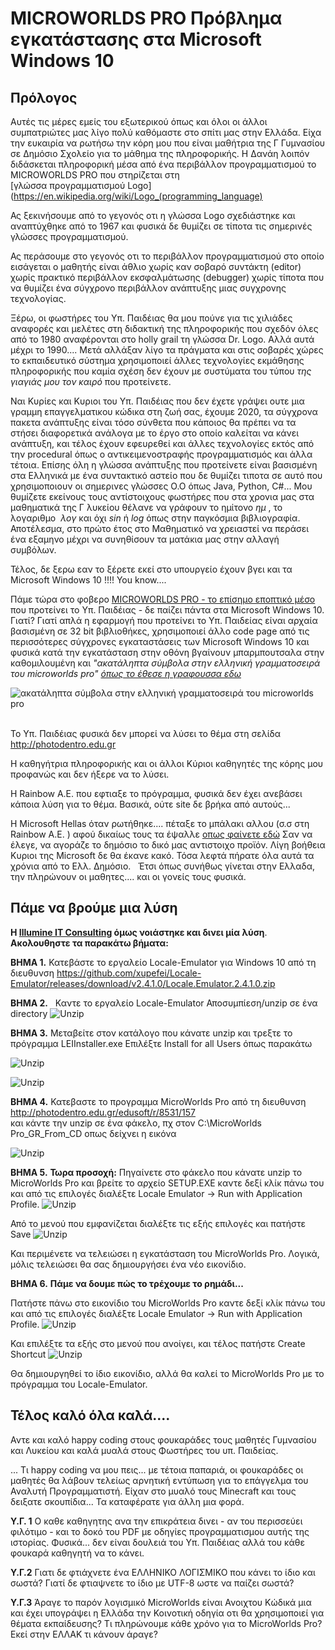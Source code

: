 # MICROWORLDS PRO Πρόβλημα εγκατάστασης στα Microsoft Windows 10

## Πρόλογος
Αυτές τις μέρες εμείς του εξωτερικού όπως και όλοι οι άλλοι συμπατριώτες μας λίγο πολύ καθόμαστε στο σπίτι μας στην Ελλάδα.  Είχα την ευκαιρία να ρωτήσω την κόρη μου που είναι μαθήτρια της Γ Γυμνασίου σε Δημόσιο Σχολείο για το μάθημα της πληροφορικής.
Η Δανάη λοιπόν διδάσκεται πληροφορική μέσα από ένα περιβάλλον προγραμματισμού το MICROWORLDS PRO που στηρίζεται στη   
[γλώσσα προγραμματισμού Logo](https://en.wikipedia.org/wiki/Logo_(programming_language)


Ας ξεκινήσουμε από το γεγονός οτι η γλώσσα Logo σχεδιάστηκε και αναπτύχθηκε από το 1967 και φυσικά δε θυμίζει σε τίποτα τις σημερινές γλώσσες προγραμματισμού. 


Ας περάσουμε στο γεγονός οτι το περιβάλλον προγραμματισμού στο οποίο εισάγεται ο μαθητής είναι άθλιο χωρίς καν σοβαρό συντάκτη (editor) χωρίς πρακτικό περιβάλλον εκσφαλμάτωσης (debugger) χωρίς τίποτα που να θυμίζει ένα σύγχρονο περιβάλλον ανάπτυξης μιας συγχρονης τεχνολογίας.

Ξέρω, οι φωστήρες του Υπ. Παιδέιας θα μου πούνε για τις χιλιάδες αναφορές και μελέτες στη διδακτική της πληροφορικής που σχεδόν όλες από το 1980 αναφέρονται στο holly grail τη γλώσσα Dr. Logo. Αλλά αυτά μέχρι το 1990.... Μετά αλλάξαν λίγο τα πράγματα και στις σοβαρές χώρες το εκπαιδευτικό σύστημα χρησιμοποιεί άλλες τεχνολογίες εκμάθησης πληροφορικής που καμία σχέση δεν έχουν με συστύματα του τύπου _της γιαγιάς μου τον καιρό_ που προτείνετε. 

Ναι Κυρίες και Κυριοι του Υπ. Παιδέιας που δεν έχετε γράψει ουτε μια γραμμη επαγγελματικου κώδικα στη ζωή σας, έχουμε 2020, τα σύγχρονα πακετα ανάπτυξης είναι τόσο σύνθετα που κάποιος θα πρέπει να τα στήσει διαφορετικά ανάλογα με το έργο στο οποίο καλείται να κάνει ανάπτυξη, και τέλος έχουν εφευρεθεί και άλλες τεχνολογίες εκτός από την procedural όπως ο αντικειμενοστραφής προγραμματισμός και άλλα τέτοια. Επίσης όλη η γλώσσα ανάπτυξης που προτείνετε είναι βασισμένη στα Ελληνικά με ένα συντακτικό αστείο που δε θυμίζει τιποτα σε αυτό που χρησιμοποιουν οι σημερινες γλώσσες Ο.Ο όπως Java, Python, C#... Μου θυμίζετε εκείνους τους αντίστοιχους φωστήρες που στα χρονια μας στα μαθηματικά της Γ λυκείου θέλανε να γράφουν το ημίτονο _ημ_ , το λογαριθμο  _λογ_ και όχι  _sin_ ή _log_ όπως στην παγκόσμια βιβλιογραφία. Αποτέλεσμα, στο πρώτο έτος στο Μαθηματικό να χρειαστεί να περάσει ένα εξαμηνο μέχρι να συνηθίσουν τα ματάκια μας στην αλλαγή συμβόλων. 

Τέλος, δε ξερω εαν το ξέρετε εκεί στο υπουργείο έχουν βγει και τα Microsoft Windows 10 !!!! You know....

Πάμε τώρα στο φοβερο [MICROWORLDS PRO - το επίσημο εποπτικό μέσο](http://photodentro.edu.gr/edusoft/r/8531/157) που προτείνει το Υπ. Παιδέιας - δε παίζει πάντα στα Microsoft Windows 10. Γιατί? Γιατί απλά η εφαρμογή που προτείνει το Υπ. Παιδείας είναι αρχαία βασισμένη σε 32 bit βιβλιοθήκες, χρησιμοποιεί άλλο code page από τις περισσότερες σύγχρονες εγκαταστάσεις των Microsoft Windows 10 και φυσικά κατά την εγκατάσταση στην οθόνη βγαίνουν μπαρμπουτσαλα στην καθομιλουμένη και _"ακατάληπτα σύμβολα στην ελληνική γραμματοσειρά του microworlds pro" [όπως το έθεσε η γραφουσσα εδω](https://answers.microsoft.com/el-gr/windows/forum/all/%CE%B1%CE%BA%CE%B1%CF%84%CE%AC%CE%BB%CE%B7%CF%80/9529d990-486e-400b-b314-ed8f5e6b0a5f)_

![ακατάληπτα σύμβολα στην ελληνική γραμματοσειρά του microworlds pro](img/barboutsala.png "ακατάληπτα σύμβολα στην ελληνική γραμματοσειρά τυ microworlds pro")
 
 
Το Υπ. Παιδέιας φυσικά δεν μπορεί να λύσει το θέμα στη σελίδα http://photodentro.edu.gr
 
 
Η καθηγήτρια πληροφορικής και οι άλλοι Κύριοι καθηγητές της κόρης μου προφανώς και δεν ήξερε να το λύσει.
 
 
Η Rainbow A.E. που εφτιαξε το πρόγραμμα, φυσικά δεν έχει ανεβάσει κάποια λύση για το θέμα. Βασικά, ούτε site δε βρήκα από αυτούς...
 
 
Η Microsoft Hellas όταν ρωτήθηκε.... πέταξε το μπάλακι αλλου (σ.σ στη Rainbow A.E. )  αφού δικαίως τους τα έψαλλε [οπως φαίνετε εδώ](https://answers.microsoft.com/el-gr/windows/forum/all/%CE%B1%CE%BA%CE%B1%CF%84%CE%AC%CE%BB%CE%B7%CF%80/9529d990-486e-400b-b314-ed8f5e6b0a5f)
Σαν να έλεγε, να αγοράζε το δημόσιο το δικό μας αντιστοιχο προϊόν. Λίγη βοήθεια Κυριοι της Microsoft δε θα έκανε κακό. Τόσα λεφτά πήρατε όλα αυτά τα χρόνια από το Ελλ. Δημόσιο. 
 
Έτσι όπως συνήθως γίνεται στην Ελλαδα, την πληρώνουν οι μαθητες.... και οι γονείς τους φυσικά.

## Πάμε να βρούμε μια λύση

**Η [Illumine IT Consulting](http://illumineit.com) όμως νοιάστηκε και δινει μία λύση**. 
**Ακολουθηστε τα παρακάτω βήματα:**
 

**BHMA 1.**  Κατεβάστε το εργαλείο Locale-Emulator για Windows 10 από τη διευθυνση
https://github.com/xupefei/Locale-Emulator/releases/download/v2.4.1.0/Locale.Emulator.2.4.1.0.zip




**BHMA 2.**   Καντε το εργαλείο Locale-Emulator Αποσυμπίεση/unzip σε ένα directory
![Unzip](img/extract.png "Καντε το εργαλείο Locale-Emulator  unzip σε ένα directory")





**BHMA 3.** Μεταβείτε στον κατάλογο που κάνατε unzip και τρεξτε το πρόγραμμα LEIInstaller.exe
Επιλέξτε Install for all Users όπως παρακάτω



![Unzip](img/installer.png "Tρεξτε το πρόγραμμα LEIInstaller.exe ")



![Unzip](img/all_users.png "Επιλέξτε Install for all Users όπως παρακάτω")




**BHMA 4.** Κατεβαστε το προγραμμα MicroWorlds Pro από τη διευθυνση http://photodentro.edu.gr/edusoft/r/8531/157  
και κάντε την unzip σε ένα φάκελο, πχ στον C:\MicroWorlds Pro_GR_From_CD οπως δείχνει η εικόνα


![Unzip](img/extract_logo.png "κάντε την unzip σε ένα φάκελο, πχ στον C:\MicroWorlds Pro_GR_From_CD")




**BHMA 5.** **Τωρα προσοχή:**
Πηγαίνετε στο φάκελο που κάνατε  unzip το MicroWorlds Pro  και βρείτε το αρχείο SETUP.EXE
καντε δεξί κλίκ πάνω του και από τις επιλογές διαλέξτε Locale Emulator →  Run with Application Profile.
![Unzip](img/logo_run_with_locale.png "καντε δεξί κλίκ πάνω του και από τις επιλογές διαλέξτε Locale Emulator →  Run with Application Profile")


Από το μενού που εμφανίζεται διαλέξτε τις εξής επιλογές και πατήστε Save
![Unzip](img/logo_language_settings_installation.png "Διαλέξτε τις εξής επιλογές και πατήστε Save")

Και περιμένετε να τελειώσει η εγκατάσταση του MicroWorlds Pro. 
Λογικά, μόλις τελειώσει θα σας δημιουργήσει ένα νέο εικονίδιο.



**BHMA 6.** **Πάμε να δουμε πώς το τρέχουμε το ρημάδι...**

Πατήστε πάνω στο εικονίδιο του MicroWorlds Pro καντε δεξί κλίκ πάνω του και από τις 
επιλογές διαλέξτε Locale Emulator →  Run with Application Profile.
![Unzip](img/run_logo_with_locale.png " από τις  επιλογές διαλέξτε Locale Emulator →  Run with Application Profile.")


Και επιλέξτε τα εξής  στο  μενού που ανοίγει, και τέλος πατήστε Create Shortcut
![Unzip](img/run_logo_with_locale_settings.png " από τις  επιλογές διαλέξτε Locale Emulator →  Run with Application Profile.")



Θα δημιουργηθεί το ίδιο εικονίδιο, αλλά θα καλεί το  MicroWorlds Pro με το πρόγραμμα του Locale-Emulator.


## Τέλος καλό όλα καλά....
Αντε και καλό happy coding στους φουκαράδες τους μαθητές Γυμνασίου και Λυκείου και καλά μυαλά στους 
Φωστήρες του υπ. Παιδείας.

... Τι happy coding να μου πεις... με τέτοια παπαριά, οι φουκαράδες οι μαθητές θα λάβουν τελείως 
αρνητική εντύπωση για το επάγγελμα του Αναλυτή Προγραμματιστή. 
Είχαν στο μυαλό τους Minecraft και τους δειξατε σκουπίδια... Τα καταφέρατε για άλλη μια φορά.

**Υ.Γ. 1**
Ο καθε καθηγητης ανα την επικράτεια δινει - αν του περισσεύει φιλότιμο - και το δοκό του PDF με οδηγίες
προγραμματισμου αυτής της ιστορίας. Φυσικά... δεν είναι δουλειά του Υπ. Παιδέιας αλλά του κάθε φουκαρά καθηγητή να το κάνει.



**Υ.Γ.2**
Γιατι δε φτιάχνετε ένα ΕΛΛΗΝΙΚΟ ΛΟΓΙΣΜΙΚΟ που κάνει το ίδιο και σωστά? 
Γιατί δε φτιαψνετε το ίδιο με UTF-8 ωστε να παίζει σωστά?



**Υ.Γ.3**
Άραγε το παρόν λογισμικό MicroWorlds είναι Ανοιχτου Κώδικά μια και έχει υπογράψει η Ελλάδα την Κοινοτική οδηγία 
οτι θα χρησιμοποιεί για  θέματα εκπαίδευσης? Τι πληρώνουμε κάθε χρόνο για το MicroWorlds Pro? 
Εκεί στην ΕΛΛΑΚ τι κάνουν άραγε?  